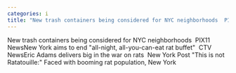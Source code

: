 ```yaml
---
categories: i
title: "New trash containers being considered for NYC neighborhoods  PIX11 News"
---
```

New trash containers being considered for NYC neighborhoods&nbsp;&nbsp;PIX11 NewsNew York aims to end "all-night, all-you-can-eat rat buffet"&nbsp;&nbsp;CTV NewsEric Adams delivers big in the war on rats&nbsp;&nbsp;New York Post "This is not Ratatouille:" Faced with booming rat population, New York 